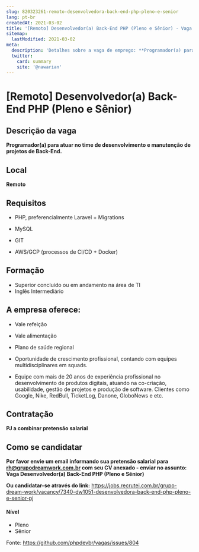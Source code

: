 ```yaml
---
slug: 820323261-remoto-desenvolvedora-back-end-php-pleno-e-senior
lang: pt-br
createdAt: 2021-03-02
title: '[Remoto] Desenvolvedor(a) Back-End PHP (Pleno e Sênior) - Vaga de Emprego'
sitemap:
  lastModified: 2021-03-02
meta:
  description: 'Detalhes sobre a vaga de emprego: **Programador(a) para atuar no time de desenvolvimento e manutenção de projetos de Back-End.**'
  twitter:
    card: summary
    site: '@nawarian'
---
```


# [Remoto] Desenvolvedor(a) Back-End PHP (Pleno e Sênior)

## Descrição da vaga

**Programador(a) para atuar no time de desenvolvimento e manutenção de projetos de Back-End.**

## Local
**Remoto**

## Requisitos

- PHP, preferencialmente Laravel + Migrations

- MySQL

- GIT

- AWS/GCP (processos de CI/CD + Docker)

## Formação
- Superior concluído ou em andamento na área de TI
- Inglês Intermediário

## A empresa oferece:
- Vale refeição

- Vale alimentação

- Plano de saúde regional

- Oportunidade de crescimento profissional, contando com equipes multidisciplinares em squads.

- Equipe com mais de 20 anos de experiência profissional no desenvolvimento de produtos digitais, atuando na co-criação, usabilidade, gestão de projetos e produção de software. Clientes como Google, Nike, RedBull, TicketLog, Danone, GloboNews e etc.

## Contratação

**PJ a combinar pretensão salarial**

## Como se candidatar

**Por favor envie um email informando sua pretensão salarial para rh@grupodreamwork.com.br com seu CV anexado - enviar no assunto: Vaga Desenvolvedor(a) Back-End PHP (Pleno e Sênior)**

**Ou candidatar-se através do link:** https://jobs.recrutei.com.br/grupo-dream-work/vacancy/7340-dw1051-desenvolvedora-back-end-php-pleno-e-senior-pj

#### Nível
- Pleno
- Sênior

Fonte: https://github.com/phpdevbr/vagas/issues/804